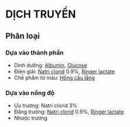 # DỊCH TRUYỀN
## Phân loại
### Dựa vào thành phần
- Dinh dưỡng: [Albumin](Albumin.md), [Glucose](Glucose.md)
- Điện giải: [Natri clorid](Natri%20clorid.md) 0.9%, [Ringer lactate](Ringer%20lactate.md)
- Chế phẩm từ máu: [Hồng cầu lắng](H%E1%BB%93ng%20c%E1%BA%A7u%20l%E1%BA%AFng.md)
### Dựa vào nồng độ
- Ưu trương: Natri clorid 3%
- Đẳng trương: [Natri clorid](Natri%20clorid.md) 0.9%, [Ringer lactate](Ringer%20lactate.md)
- Nhược trương